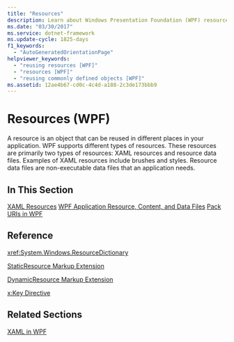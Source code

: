 ```yaml
---
title: "Resources"
description: Learn about Windows Presentation Foundation (WPF) resources, which are objects that can be reused in different places in your applications.
ms.date: "03/30/2017"
ms.service: dotnet-framework
ms.update-cycle: 1825-days
f1_keywords:
  - "AutoGeneratedOrientationPage"
helpviewer_keywords:
  - "reusing resources [WPF]"
  - "resources [WPF]"
  - "reusing commonly defined objects [WPF]"
ms.assetid: 12ae4b67-cd0c-4c4d-a188-2c3de173bbb9
---
```

# Resources (WPF)

A resource is an object that can be reused in different places in your application. WPF supports different types of resources. These resources are primarily two types of resources: XAML resources and resource data files. Examples of XAML resources include brushes and styles. Resource data files are non-executable data files that an application needs.

## In This Section

[XAML Resources](../systems/xaml-resources-overview.md)
[WPF Application Resource, Content, and Data Files](../app-development/wpf-application-resource-content-and-data-files.md)
[Pack URIs in WPF](../app-development/pack-uris-in-wpf.md)

## Reference

<xref:System.Windows.ResourceDictionary>

[StaticResource Markup Extension](staticresource-markup-extension.md)

[DynamicResource Markup Extension](dynamicresource-markup-extension.md)

[x:Key Directive](../../xaml-services/xkey-directive.md)

## Related Sections

[XAML in WPF](../xaml/index.md)
